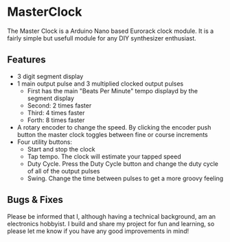# MasterClock
The Master Clock is a Arduino Nano based Eurorack clock module. It is a fairly simple but usefull module for any DIY synthesizer enthusiast.
## Features
- 3 digit segment display
- 1 main output pulse and 3 multiplied clocked output pulses
  - First has the main "Beats Per Minute" tempo displayd by the segment display
  - Second: 2 times faster
  - Third: 4 times faster
  - Forth: 8 times faster
- A rotary encoder to change the speed. By clicking the encoder push button the master clock toggles between fine or course increments
- Four utility buttons:
  - Start and stop the clock
  - Tap tempo. The clock will estimate your tapped speed
  - Duty Cycle. Press the Duty Cycle button and change the duty cycle of all of the output pulses
  - Swing. Change the time between pulses to get a more groovy feeling
## Bugs & Fixes
Please be informed that I, although having a technical background, am an electronics hobbyist. I build and share my project for fun and learning, so please let me know if you have any good improvements in mind! 
  
  
  
